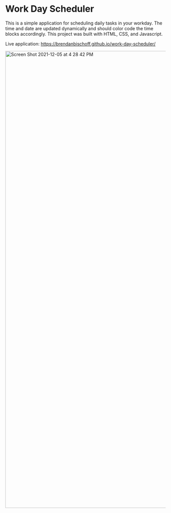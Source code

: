 # Work Day Scheduler

This is a simple application for scheduling daily tasks in your workday. The time and date are updated dynamically and should color code the time blocks accordingly. This project was built with HTML, CSS, and Javascript.

Live application: https://brendanbischoff.github.io/work-day-scheduler/

<img width="1431" alt="Screen Shot 2021-12-05 at 4 28 42 PM" src="https://user-images.githubusercontent.com/89992969/144764593-745047f9-9c12-4e35-857a-522f9fbca08d.png">

